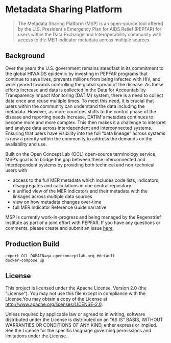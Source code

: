 # Metadata Sharing Platform
>The Metadata Sharing Platform (MSP) is an open-source tool offered by the U.S. President's Emergency Plan for AIDS Relief (PEPFAR) for users within the Data Exchange and Interoperability community with access to the MER Indicator metadata across multiple sources. 

## Background
Over the years the U.S. government remains steadfast in its commitment to the global HIV/AIDS epidemic by investing in PEPFAR programs that continue to save lives, prevents millions from being infected with HIV, and work geared towards controlling the global spread of the disease. As these efforts increase and data is collected in the Data for Accountability Transparency Impact Monitoring (DATIM) system, there is a need to collect data once and reuse multiple times. To meet this need, it is crucial that users within the community can understand the data including the metadata. However, as more countries shifts to the control phase of the disease and reporting needs increase, DATIM's metadata continues to become more and more complex. This then makes it a challenge to interpret and analyze data across interdependent and interconnected systems. Ensuring that users have visibility into the full “data lineage” across systems is now a priority within the community to address the demands on the availability and use.

Built on the Open Concept Lab (OCL) open-source terminology service, MSP’s goal is to bridge the gap between these interconnected and interdependent systems by providing both technical and non-technical users with
* access to the full MER metadata which includes code lists, indicators, disaggregates and calculations in one central repository
*	a unified view of the MER indicators and their metadata with the linkages across multiple data sources
*	view on how metadata changes over-time
* full MER Indicator Reference Guide narrative

MSP is currently work-in-progress and being managed by the Regenstrief Institute as part of a joint effort with PEPFAR. If you have any questions or comments, please create and submit an issue [here](https://github.com/pepfar-datim/MSP/issues).

<!--
## Deployment
##Build With 
## Release
The current release of MSP is v1.0.0. Updates and release notes are available here.
-->

## Production Build

```
export OCL_DOMAIN=qa.openconceptlab.org #default
docker-compose up
```

## License
This project is licensed under the Apache License, Version 2.0 (the "License"). You may not use this file except in compliance with the License.You may obtain a copy of the License at http://www.apache.org/licenses/LICENSE-2.0. 

Unless required by applicable law or agreed to in writing, software distributed under the License is distributed on an "AS IS" BASIS, WITHOUT WARRANTIES OR CONDITIONS OF ANY KIND, either express or implied. See the License for the specific language governing permissions and limitations under the License.

